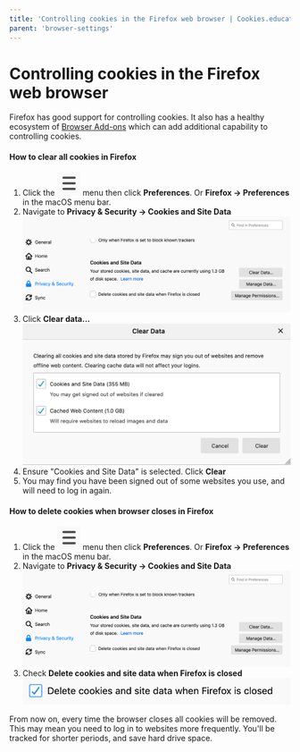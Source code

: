 ```yaml
---
title: 'Controlling cookies in the Firefox web browser | Cookies.education'
parent: 'browser-settings'
---
```


# Controlling cookies in the Firefox web browser

Firefox has good support for controlling cookies. It also has a healthy ecosystem of [Browser Add-ons](../browser-plugins) which can add additional capability to controlling cookies.

#### How to clear all cookies in Firefox

1. Click the ![Firefox "Hamburger"](../../images/firefox-hamburger-menu.png) menu then click **Preferences**. Or **Firefox -> Preferences** in the macOS menu bar.
2. Navigate to **Privacy & Security -> Cookies and Site Data**
   ![Firefox "Cookies and Site Data" preferences](../../images/firefox-cookies-site-data-en.png)
3. Click **Clear data...**
   ![Firefox "Clear Data" panel](../../images/firefox-clear-data-en.png)
4. Ensure "Cookies and Site Data" is selected. Click **Clear**
5. You may find you have been signed out of some websites you use, and will need to log in again.

#### How to delete cookies when browser closes in Firefox

1. Click the ![Firefox "Hamburger"](../../images/firefox-hamburger-menu.png) menu then click **Preferences**. Or **Firefox -> Preferences** in the macOS menu bar.
2. Navigate to **Privacy & Security -> Cookies and Site Data**
   ![Firefox "Cookies and Site Data" preferences](../../images/firefox-cookies-site-data-en.png)
3. Check **Delete cookies and site data when Firefox is closed**
   ![Firefox "Delete cookies and site data when Firefox is closed" checkbox](../../images/firefox-delete-cookies-close-en.png)

From now on, every time the browser closes all cookies will be removed. This may mean you need to log in to websites more frequently. You'll be tracked for shorter periods, and save hard drive space.

